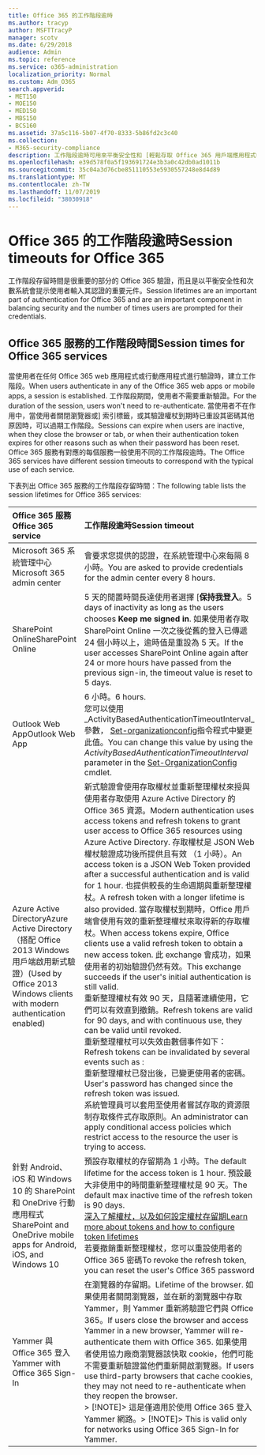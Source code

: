 ```yaml
---
title: Office 365 的工作階段逾時
ms.author: tracyp
author: MSFTTracyP
manager: scotv
ms.date: 6/29/2018
audience: Admin
ms.topic: reference
ms.service: o365-administration
localization_priority: Normal
ms.custom: Adm_O365
search.appverid:
- MET150
- MOE150
- MED150
- MBS150
- BCS160
ms.assetid: 37a5c116-5b07-4f70-8333-5b86fd2c3c40
ms.collection:
- M365-security-compliance
description: 工作階段逾時可用來平衡安全性和 [輕鬆存取 Office 365 用戶端應用程式中。
ms.openlocfilehash: e39d578f0a5f193691724e3b3a0c42db0ad1011b
ms.sourcegitcommit: 35c04a3d76cbe851110553e5930557248e8d4d89
ms.translationtype: MT
ms.contentlocale: zh-TW
ms.lasthandoff: 11/07/2019
ms.locfileid: "38030918"
---
```

# <a name="session-timeouts-for-office-365"></a><span data-ttu-id="18097-103">Office 365 的工作階段逾時</span><span class="sxs-lookup"><span data-stu-id="18097-103">Session timeouts for Office 365</span></span>

<span data-ttu-id="18097-104">工作階段存留時間是很重要的部分的 Office 365 驗證，而且是以平衡安全性和次數系統會提示使用者輸入其認證的重要元件。</span><span class="sxs-lookup"><span data-stu-id="18097-104">Session lifetimes are an important part of authentication for Office 365 and are an important component in balancing security and the number of times users are prompted for their credentials.</span></span>
  
## <a name="session-times-for-office-365-services"></a><span data-ttu-id="18097-105">Office 365 服務的工作階段時間</span><span class="sxs-lookup"><span data-stu-id="18097-105">Session times for Office 365 services</span></span>

<span data-ttu-id="18097-106">當使用者在任何 Office 365 web 應用程式或行動應用程式進行驗證時，建立工作階段。</span><span class="sxs-lookup"><span data-stu-id="18097-106">When users authenticate in any of the Office 365 web apps or mobile apps, a session is established.</span></span> <span data-ttu-id="18097-107">工作階段期間，使用者不需要重新驗證。</span><span class="sxs-lookup"><span data-stu-id="18097-107">For the duration of the session, users won't need to re-authenticate.</span></span> <span data-ttu-id="18097-108">當使用者不在作用中，當使用者關閉瀏覽器或] 索引標籤，或其驗證權杖到期時已重設其密碼其他原因時，可以過期工作階段。</span><span class="sxs-lookup"><span data-stu-id="18097-108">Sessions can expire when users are inactive, when they close the browser or tab, or when their authentication token expires for other reasons such as when their password has been reset.</span></span> <span data-ttu-id="18097-109">Office 365 服務有對應的每個服務一般使用不同的工作階段逾時。</span><span class="sxs-lookup"><span data-stu-id="18097-109">The Office 365 services have different session timeouts to correspond with the typical use of each service.</span></span>
  
<span data-ttu-id="18097-110">下表列出 Office 365 服務的工作階段存留時間：</span><span class="sxs-lookup"><span data-stu-id="18097-110">The following table lists the session lifetimes for Office 365 services:</span></span>
  
|<span data-ttu-id="18097-111">**Office 365 服務**</span><span class="sxs-lookup"><span data-stu-id="18097-111">**Office 365 service**</span></span>|<span data-ttu-id="18097-112">**工作階段逾時**</span><span class="sxs-lookup"><span data-stu-id="18097-112">**Session timeout**</span></span>|
|:-----|:-----|
|<span data-ttu-id="18097-113">Microsoft 365 系統管理中心</span><span class="sxs-lookup"><span data-stu-id="18097-113">Microsoft 365 admin center</span></span>  <br/> |<span data-ttu-id="18097-114">會要求您提供的認證，在系統管理中心來每隔 8 小時。</span><span class="sxs-lookup"><span data-stu-id="18097-114">You are asked to provide credentials for the admin center every 8 hours.</span></span>  <br/> |
|<span data-ttu-id="18097-115">SharePoint Online</span><span class="sxs-lookup"><span data-stu-id="18097-115">SharePoint Online</span></span>  <br/> |<span data-ttu-id="18097-116">5 天的閒置時間長達使用者選擇 [**保持我登入**。</span><span class="sxs-lookup"><span data-stu-id="18097-116">5 days of inactivity as long as the users chooses **Keep me signed in**.</span></span> <span data-ttu-id="18097-117">如果使用者存取 SharePoint Online 一次之後從舊的登入已傳遞 24 個小時以上，逾時值是重設為 5 天。</span><span class="sxs-lookup"><span data-stu-id="18097-117">If the user accesses SharePoint Online again after 24 or more hours have passed from the previous sign-in, the timeout value is reset to 5 days.</span></span>  <br/> |
|<span data-ttu-id="18097-118">Outlook Web App</span><span class="sxs-lookup"><span data-stu-id="18097-118">Outlook Web App</span></span>  <br/> |<span data-ttu-id="18097-119">6 小時。</span><span class="sxs-lookup"><span data-stu-id="18097-119">6 hours.</span></span>  <br/> <span data-ttu-id="18097-120">您可以使用_ActivityBasedAuthenticationTimeoutInterval_參數， [Set-organizationconfig](https://go.microsoft.com/fwlink/p/?LinkId=615378)指令程式中變更此值。</span><span class="sxs-lookup"><span data-stu-id="18097-120">You can change this value by using the  _ActivityBasedAuthenticationTimeoutInterval_ parameter in the [Set-OrganizationConfig](https://go.microsoft.com/fwlink/p/?LinkId=615378) cmdlet.</span></span>  <br/> |
|<span data-ttu-id="18097-121">Azure Active Directory</span><span class="sxs-lookup"><span data-stu-id="18097-121">Azure Active Directory</span></span>  <br/> <span data-ttu-id="18097-122">（搭配 Office 2013 Windows 用戶端啟用新式驗證）</span><span class="sxs-lookup"><span data-stu-id="18097-122">(Used by Office 2013 Windows clients with modern authentication enabled)</span></span>  <br/> | <span data-ttu-id="18097-123">新式驗證會使用存取權杖並重新整理權杖來授與使用者存取使用 Azure Active Directory 的 Office 365 資源。</span><span class="sxs-lookup"><span data-stu-id="18097-123">Modern authentication uses access tokens and refresh tokens to grant user access to Office 365 resources using Azure Active Directory.</span></span> <span data-ttu-id="18097-124">存取權杖是 JSON Web 權杖驗證成功後所提供且有效 （1 小時）。</span><span class="sxs-lookup"><span data-stu-id="18097-124">An access token is a JSON Web Token provided after a successful authentication and is valid for 1 hour.</span></span> <span data-ttu-id="18097-125">也提供較長的生命週期與重新整理權杖。</span><span class="sxs-lookup"><span data-stu-id="18097-125">A refresh token with a longer lifetime is also provided.</span></span> <span data-ttu-id="18097-126">當存取權杖到期時，Office 用戶端會使用有效的重新整理權杖來取得新的存取權杖。</span><span class="sxs-lookup"><span data-stu-id="18097-126">When access tokens expire, Office clients use a valid refresh token to obtain a new access token.</span></span> <span data-ttu-id="18097-127">此 exchange 會成功，如果使用者的初始驗證仍然有效。</span><span class="sxs-lookup"><span data-stu-id="18097-127">This exchange succeeds if the user's initial authentication is still valid.</span></span>  <br/>  <span data-ttu-id="18097-128">重新整理權杖有效 90 天，且隨著連續使用，它們可以有效直到撤銷。</span><span class="sxs-lookup"><span data-stu-id="18097-128">Refresh tokens are valid for 90 days, and with continuous use, they can be valid until revoked.</span></span>  <br/>  <span data-ttu-id="18097-129">重新整理權杖可以失效由數個事件如下：</span><span class="sxs-lookup"><span data-stu-id="18097-129">Refresh tokens can be invalidated by several events such as :</span></span>  <br/>  <span data-ttu-id="18097-130">重新整理權杖已發出後，已變更使用者的密碼。</span><span class="sxs-lookup"><span data-stu-id="18097-130">User's password has changed since the refresh token was issued.</span></span>  <br/>  <span data-ttu-id="18097-131">系統管理員可以套用至使用者嘗試存取的資源限制存取條件式存取原則。</span><span class="sxs-lookup"><span data-stu-id="18097-131">An administrator can apply conditional access policies which restrict access to the resource the user is trying to access.</span></span>  <br/> |
|<span data-ttu-id="18097-132">針對 Android、 iOS 和 Windows 10 的 SharePoint 和 OneDrive 行動應用程式</span><span class="sxs-lookup"><span data-stu-id="18097-132">SharePoint and OneDrive mobile apps for Android, iOS, and Windows 10</span></span>  <br/> |<span data-ttu-id="18097-133">預設存取權杖的存留期為 1 小時。</span><span class="sxs-lookup"><span data-stu-id="18097-133">The default lifetime for the access token is 1 hour.</span></span> <span data-ttu-id="18097-134">預設最大非使用中的時間重新整理權杖是 90 天。</span><span class="sxs-lookup"><span data-stu-id="18097-134">The default max inactive time of the refresh token is 90 days.</span></span>  <br/> [<span data-ttu-id="18097-135">深入了解權杖，以及如何設定權杖存留期</span><span class="sxs-lookup"><span data-stu-id="18097-135">Learn more about tokens and how to configure token lifetimes</span></span>](https://docs.microsoft.com/azure/active-directory/active-directory-configurable-token-lifetimes) <br/> <span data-ttu-id="18097-136">若要撤銷重新整理權杖，您可以重設使用者的 Office 365 密碼</span><span class="sxs-lookup"><span data-stu-id="18097-136">To revoke the refresh token, you can reset the user's Office 365 password</span></span>  <br/> |
|<span data-ttu-id="18097-137">Yammer 與 Office 365 登入</span><span class="sxs-lookup"><span data-stu-id="18097-137">Yammer with Office 365 Sign-In</span></span>  <br/> |<span data-ttu-id="18097-138">在瀏覽器的存留期。</span><span class="sxs-lookup"><span data-stu-id="18097-138">Lifetime of the browser.</span></span> <span data-ttu-id="18097-139">如果使用者關閉瀏覽器，並在新的瀏覽器中存取 Yammer，則 Yammer 重新將驗證它們與 Office 365。</span><span class="sxs-lookup"><span data-stu-id="18097-139">If users close the browser and access Yammer in a new browser, Yammer will re-authenticate them with Office 365.</span></span> <span data-ttu-id="18097-140">如果使用者使用協力廠商瀏覽器該快取 cookie，他們可能不需要重新驗證當他們重新開啟瀏覽器。</span><span class="sxs-lookup"><span data-stu-id="18097-140">If users use third-party browsers that cache cookies, they may not need to re-authenticate when they reopen the browser.</span></span>  <br/> <span data-ttu-id="18097-141">> [!NOTE]> 這是僅適用於使用 Office 365 登入 Yammer 網路。</span><span class="sxs-lookup"><span data-stu-id="18097-141">> [!NOTE]> This is valid only for networks using Office 365 Sign-In for Yammer.</span></span>           |
   

